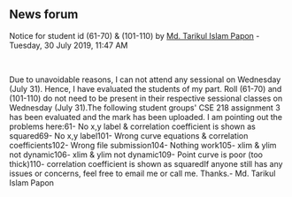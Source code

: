 <h2>News forum</h2><a href="https://moodle.cse.buet.ac.bd/user/view.php?id=872&course=432"></a>
Notice for student id (61-70) & (101-110)
by <a href="https://moodle.cse.buet.ac.bd/user/view.php?id=872&course=432">Md. Tarikul Islam Papon</a> - Tuesday, 30 July 2019, 11:47 AM


 

Due to unavoidable reasons, I can not attend any sessional on Wednesday (July 31). Hence, I have evaluated the students of my part. Roll (61-70) and (101-110) do not need to be present in their respective sessional classes on Wednesday (July 31).The following student groups' CSE 218 assignment 3 has been evaluated and the mark has been uploaded. I am pointing out the problems here:61- No x,y label & correlation coefficient is shown as squared69- No x,y label101- Wrong curve equations & correlation coefficients102- Wrong file submission104- Nothing work105- xlim & ylim not dynamic106- xlim & ylim not dynamic109- Point curve is poor (too thick)110- correlation coefficient is shown as squaredIf anyone still has any issues or concerns, feel free to email me or call me. Thanks.- Md. Tarikul Islam Papon






